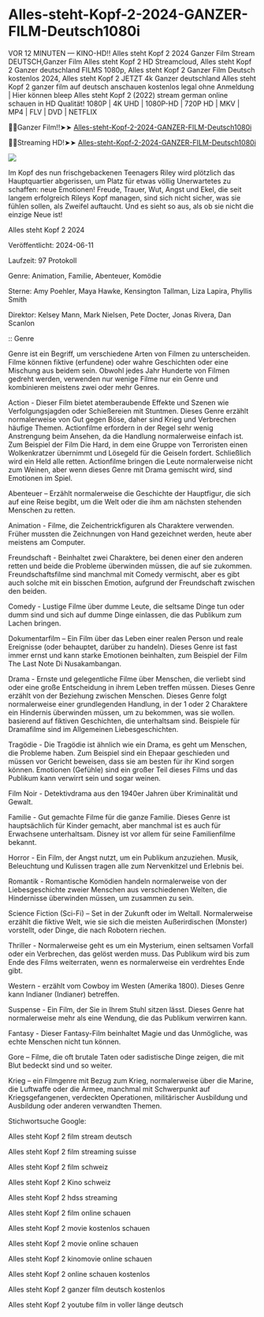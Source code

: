 # Alles-steht-Kopf-2-2024-GANZER-FILM-Deutsch1080i

VOR 12 MINUTEN — KINO-HD!! Alles steht Kopf 2 2024 Ganzer Film Stream DEUTSCH,Ganzer Film Alles steht Kopf 2 HD Streamcloud, Alles steht Kopf 2 Ganzer deutschland FILMS 1080p, Alles steht Kopf 2 Ganzer Film Deutsch kostenlos 2024, Alles steht Kopf 2 JETZT 4k Ganzer deutschland
Alles steht Kopf 2 ganzer film auf deutsch anschauen kostenlos legal ohne Anmeldung | Hier können bleep Alles steht Kopf 2 (2022) stream german online schauen in HD Qualität! 1080P | 4K UHD | 1080P-HD | 720P HD | MKV | MP4 | FLV | DVD | NETFLIX

🔴✅Ganzer Film!!➤➤  [Alles-steht-Kopf-2-2024-GANZER-FILM-Deutsch1080i](https://www.ranzmovie.com/de/movie/1022789/inside-out-2)

🔴✅Streaming HD!➤➤  [Alles-steht-Kopf-2-2024-GANZER-FILM-Deutsch1080i](https://www.ranzmovie.com/en/movie/1022789/inside-out-2)

<img src="https://www.megaplex.at/content/46864/980/1500/.jpg" />

Im Kopf des nun frischgebackenen Teenagers Riley wird plötzlich das Hauptquartier abgerissen, um Platz für etwas völlig Unerwartetes zu schaffen: neue Emotionen! Freude, Trauer, Wut, Angst und Ekel, die seit langem erfolgreich Rileys Kopf managen, sind sich nicht sicher, was sie fühlen sollen, als Zweifel auftaucht. Und es sieht so aus, als ob sie nicht die einzige Neue ist!

Alles steht Kopf 2 2024

Veröffentlicht: 2024-06-11

Laufzeit: 97 Protokoll

Genre: Animation, Familie, Abenteuer, Komödie

Sterne: Amy Poehler, Maya Hawke, Kensington Tallman, Liza Lapira, Phyllis Smith

Direktor: Kelsey Mann, Mark Nielsen, Pete Docter, Jonas Rivera, Dan Scanlon

:: Genre

Genre ist ein Begriff, um verschiedene Arten von Filmen zu unterscheiden. Filme können fiktive (erfundene) oder wahre Geschichten oder eine Mischung aus beidem sein. Obwohl jedes Jahr Hunderte von Filmen gedreht werden, verwenden nur wenige Filme nur ein Genre und kombinieren meistens zwei oder mehr Genres.

Action - Dieser Film bietet atemberaubende Effekte und Szenen wie Verfolgungsjagden oder Schießereien mit Stuntmen. Dieses Genre erzählt normalerweise von Gut gegen Böse, daher sind Krieg und Verbrechen häufige Themen. Actionfilme erfordern in der Regel sehr wenig Anstrengung beim Ansehen, da die Handlung normalerweise einfach ist. Zum Beispiel der Film Die Hard, in dem eine Gruppe von Terroristen einen Wolkenkratzer übernimmt und Lösegeld für die Geiseln fordert. Schließlich wird ein Held alle retten. Actionfilme bringen die Leute normalerweise nicht zum Weinen, aber wenn dieses Genre mit Drama gemischt wird, sind Emotionen im Spiel.

Abenteuer – Erzählt normalerweise die Geschichte der Hauptfigur, die sich auf eine Reise begibt, um die Welt oder die ihm am nächsten stehenden Menschen zu retten.

Animation - Filme, die Zeichentrickfiguren als Charaktere verwenden. Früher mussten die Zeichnungen von Hand gezeichnet werden, heute aber meistens am Computer.

Freundschaft - Beinhaltet zwei Charaktere, bei denen einer den anderen retten und beide die Probleme überwinden müssen, die auf sie zukommen. Freundschaftsfilme sind manchmal mit Comedy vermischt, aber es gibt auch solche mit ein bisschen Emotion, aufgrund der Freundschaft zwischen den beiden.

Comedy - Lustige Filme über dumme Leute, die seltsame Dinge tun oder dumm sind und sich auf dumme Dinge einlassen, die das Publikum zum Lachen bringen.

Dokumentarfilm – Ein Film über das Leben einer realen Person und reale Ereignisse (oder behauptet, darüber zu handeln). Dieses Genre ist fast immer ernst und kann starke Emotionen beinhalten, zum Beispiel der Film The Last Note Di Nusakambangan.

Drama - Ernste und gelegentliche Filme über Menschen, die verliebt sind oder eine große Entscheidung in ihrem Leben treffen müssen. Dieses Genre erzählt von der Beziehung zwischen Menschen. Dieses Genre folgt normalerweise einer grundlegenden Handlung, in der 1 oder 2 Charaktere ein Hindernis überwinden müssen, um zu bekommen, was sie wollen. basierend auf fiktiven Geschichten, die unterhaltsam sind. Beispiele für Dramafilme sind im Allgemeinen Liebesgeschichten.

Tragödie - Die Tragödie ist ähnlich wie ein Drama, es geht um Menschen, die Probleme haben. Zum Beispiel sind ein Ehepaar geschieden und müssen vor Gericht beweisen, dass sie am besten für ihr Kind sorgen können. Emotionen (Gefühle) sind ein großer Teil dieses Films und das Publikum kann verwirrt sein und sogar weinen.

Film Noir - Detektivdrama aus den 1940er Jahren über Kriminalität und Gewalt.

Familie - Gut gemachte Filme für die ganze Familie. Dieses Genre ist hauptsächlich für Kinder gemacht, aber manchmal ist es auch für Erwachsene unterhaltsam. Disney ist vor allem für seine Familienfilme bekannt.

Horror - Ein Film, der Angst nutzt, um ein Publikum anzuziehen. Musik, Beleuchtung und Kulissen tragen alle zum Nervenkitzel und Erlebnis bei.

Romantik - Romantische Komödien handeln normalerweise von der Liebesgeschichte zweier Menschen aus verschiedenen Welten, die Hindernisse überwinden müssen, um zusammen zu sein.

Science Fiction (Sci-Fi) – Set in der Zukunft oder im Weltall. Normalerweise erzählt die fiktive Welt, wie sie sich die meisten Außerirdischen (Monster) vorstellt, oder Dinge, die nach Robotern riechen.

Thriller - Normalerweise geht es um ein Mysterium, einen seltsamen Vorfall oder ein Verbrechen, das gelöst werden muss. Das Publikum wird bis zum Ende des Films weiterraten, wenn es normalerweise ein verdrehtes Ende gibt.

Western - erzählt vom Cowboy im Westen (Amerika 1800). Dieses Genre kann Indianer (Indianer) betreffen.

Suspense - Ein Film, der Sie in Ihrem Stuhl sitzen lässt. Dieses Genre hat normalerweise mehr als eine Wendung, die das Publikum verwirren kann.

Fantasy - Dieser Fantasy-Film beinhaltet Magie und das Unmögliche, was echte Menschen nicht tun können.

Gore – Filme, die oft brutale Taten oder sadistische Dinge zeigen, die mit Blut bedeckt sind und so weiter.

Krieg – ein Filmgenre mit Bezug zum Krieg, normalerweise über die Marine, die Luftwaffe oder die Armee, manchmal mit Schwerpunkt auf Kriegsgefangenen, verdeckten Operationen, militärischer Ausbildung und Ausbildung oder anderen verwandten Themen.

Stichwortsuche Google:

Alles steht Kopf 2 film stream deutsch

Alles steht Kopf 2 film streaming suisse

Alles steht Kopf 2 film schweiz

Alles steht Kopf 2 Kino schweiz

Alles steht Kopf 2 hdss streaming

Alles steht Kopf 2 film online schauen

Alles steht Kopf 2 movie kostenlos schauen

Alles steht Kopf 2 movie online schauen

Alles steht Kopf 2 kinomovie online schauen

Alles steht Kopf 2 online schauen kostenlos

Alles steht Kopf 2 ganzer film deutsch kostenlos

Alles steht Kopf 2 youtube film in voller länge deutsch
